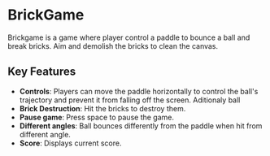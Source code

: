 # BrickGame
Brickgame is a game where player control a paddle to bounce a ball and break bricks. Aim and demolish the bricks to clean the canvas.
## Key Features
- **Controls**: Players can move the paddle horizontally to control the ball's trajectory and prevent it from falling off the screen. Aditionaly ball
- **Brick Destruction**: Hit the bricks to destroy them.
- **Pause game**: Press space to pause the game.
- **Different angles**: Ball bounces differently from the paddle when hit from different angle.
- **Score**: Displays current score.
